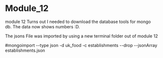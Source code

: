 # Module_12
module 12
Turns out I needed to download the database tools for mongo db. The data now shows numbers :D. 

The jsons File was imported by using a new terminal folder out of module 12

#mongoimport --type json -d uk_food -c establishments --drop --jsonArray establishments.json
